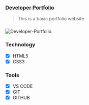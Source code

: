 ### [Developer Portfolio](https://farhan-nahid.github.io/developer-portfolio/)

> This is a basic portfolio website

###

<img src="https://i.ibb.co/f1TgnW6/Developer-Portfolio.png" alt="Developer-Portfolio" border="0">

### Technology

- [x] HTML5
- [x] CSS3

### Tools

- [x] VS CODE
- [x] GIT
- [x] GITHUB
